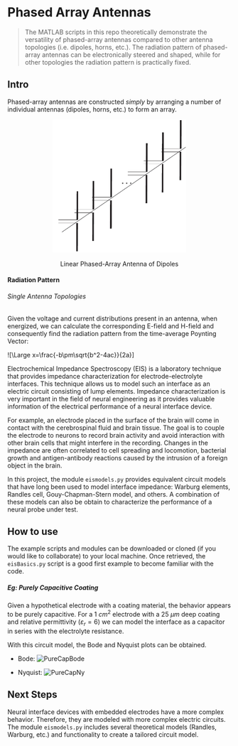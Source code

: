 # Phased Array Antennas
> The MATLAB scripts in this repo theoretically demonstrate the versatility of phased-array antennas compared to other antenna topologies (i.e. dipoles, horns, etc.).
> The radiation pattern of phased-array antennas can be electronically steered and shaped, while for other topologies the radiation pattern is practically fixed.

## Intro

Phased-array antennas are constructed *simply* by arranging a number of individual antennas (dipoles, horns, etc.) to form an array.

<p align="center">
  <img src=pics/dipole_phased_array_antenna.png width="300" height="300">
</p>
<p align="center">
  Linear Phased-Array Antenna of Dipoles
</p>

#### Radiation Pattern

###### Single Antenna Topologies

Given the voltage and current distributions present in an antenna, when energized, we can calculate the corresponding E-field and H-field and consequently find the radiation pattern from the time-average Poynting Vector:

![\Large x=\frac{-b\pm\sqrt{b^2-4ac}}{2a}]

Electrochemical Impedance Spectroscopy (EIS) is a laboratory technique that provides impedance characterization for electrode-electrolyte interfaces. This technique allows us to model such an interface as an electric circuit consisting of lump elements. Impedance characterization is very important in the field of neural engineering as it provides valuable information of the electrical performance of a neural interface device.

For example, an electrode placed in the surface of the brain will come in contact with the cerebrospinal fluid and brain tissue. The goal is to couple the electrode to neurons to record brain activity and avoid interaction with other brain cells that might interfere in the recording. Changes in the impedance are often correlated to cell spreading and locomotion, bacterial growth and antigen-antibody reactions caused by the intrusion of a foreign object in the brain.

In this project, the module `eismodels.py` provides equivalent circuit models that have long been used to model interface impedance: Warburg elements, Randles cell, Gouy-Chapman-Stern model, and others. A combination of these models can also be obtain to characterize the performance of a neural probe under test.

## How to use

The example scripts and modules can be downloaded or cloned (if you would like to collaborate) to your local machine. Once retrieved, the `eisBasics.py` script is a good first example to become familiar with the code.

##### Eg: Purely Capacitive Coating

Given a hypothetical electrode with a coating material, the behavior appears to be purely capacitive. For a 1 $cm^2$ electrode with a 25 $\mu m$ deep coating and relative permittivity $(\varepsilon_r = 6)$ we can model the interface as a capacitor in series with the electrolyte resistance.



With this circuit model, the Bode and Nyquist plots can be obtained.

* Bode:
![PureCapBode](pics/CapacitiveElectrodeBode.png)

* Nyquist:
![PureCapNy](pics/CapacitiveElectrodeNyquist.png)

## Next Steps

Neural interface devices with embedded electrodes have a more complex behavior. Therefore, they are modeled with more complex electric circuits. The module `eismodels.py` includes several theoretical models (Randles, Warburg, etc.) and functionality to create a tailored circuit model.
